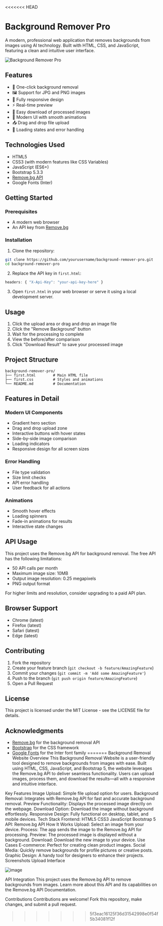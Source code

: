 <<<<<<< HEAD
# Background Remover Pro

A modern, professional web application that removes backgrounds from images using AI technology. Built with HTML, CSS, and JavaScript, featuring a clean and intuitive user interface.

![Background Remover Pro](https://github.com/user-attachments/assets/bb144a9f-818d-4236-9da2-1326d7e80f62)
 <!-- You can add a screenshot of your application here -->

## Features

- 🎯 One-click background removal
- 🖼️ Support for JPG and PNG images
- 📱 Fully responsive design
- ⚡ Real-time preview
- 💾 Easy download of processed images
- 🎨 Modern UI with smooth animations
- 📤 Drag and drop file upload
- 🔄 Loading states and error handling

## Technologies Used

- HTML5
- CSS3 (with modern features like CSS Variables)
- JavaScript (ES6+)
- Bootstrap 5.3.3
- [Remove.bg API](https://www.remove.bg/api)
- Google Fonts (Inter)

## Getting Started

### Prerequisites

- A modern web browser
- An API key from [Remove.bg](https://www.remove.bg/api)

### Installation

1. Clone the repository:
```bash
git clone https://github.com/yourusername/background-remover-pro.git
cd background-remover-pro
```

2. Replace the API key in `first.html`:
```javascript
headers: { "X-Api-Key": "your-api-key-here" }
```

3. Open `first.html` in your web browser or serve it using a local development server.

## Usage

1. Click the upload area or drag and drop an image file
2. Click the "Remove Background" button
3. Wait for the processing to complete
4. View the before/after comparison
5. Click "Download Result" to save your processed image

## Project Structure

```
background-remover-pro/
├── first.html        # Main HTML file
├── first.css         # Styles and animations
└── README.md         # Documentation
```

## Features in Detail

### Modern UI Components

- Gradient hero section
- Drag and drop upload zone
- Interactive buttons with hover states
- Side-by-side image comparison
- Loading indicators
- Responsive design for all screen sizes

### Error Handling

- File type validation
- Size limit checks
- API error handling
- User feedback for all actions

### Animations

- Smooth hover effects
- Loading spinners
- Fade-in animations for results
- Interactive state changes

## API Usage

This project uses the Remove.bg API for background removal. The free API has the following limitations:

- 50 API calls per month
- Maximum image size: 10MB
- Output image resolution: 0.25 megapixels
- PNG output format

For higher limits and resolution, consider upgrading to a paid API plan.

## Browser Support

- Chrome (latest)
- Firefox (latest)
- Safari (latest)
- Edge (latest)

## Contributing

1. Fork the repository
2. Create your feature branch (`git checkout -b feature/AmazingFeature`)
3. Commit your changes (`git commit -m 'Add some AmazingFeature'`)
4. Push to the branch (`git push origin feature/AmazingFeature`)
5. Open a Pull Request

## License

This project is licensed under the MIT License - see the LICENSE file for details.

## Acknowledgments

- [Remove.bg](https://www.remove.bg) for the background removal API
- [Bootstrap](https://getbootstrap.com) for the CSS framework
- [Google Fonts](https://fonts.google.com) for the Inter font family
=======
Background Removal Website
Overview
This Background Removal Website is a user-friendly tool designed to remove backgrounds from images with ease. Built using HTML, CSS, JavaScript, and Bootstrap 5, the website leverages the Remove.bg API to deliver seamless functionality. Users can upload images, process them, and download the results—all with a responsive and intuitive interface.

Key Features
Image Upload: Simple file upload option for users.
Background Removal: Integrates with Remove.bg API for fast and accurate background removal.
Preview Functionality: Displays the processed image directly on the webpage.
Download Option: Download the image without background effortlessly.
Responsive Design: Fully functional on desktop, tablet, and mobile devices.
Tech Stack
Frontend:
HTML5
CSS3
JavaScript
Bootstrap 5
API:
Remove.bg API
How It Works
Upload: Select an image from your device.
Process: The app sends the image to the Remove.bg API for processing.
Preview: The processed image is displayed without a background.
Download: Download the new image to your device.
Use Cases
E-commerce: Perfect for creating clean product images.
Social Media: Quickly remove backgrounds for profile pictures or creative posts.
Graphic Design: A handy tool for designers to enhance their projects.
Screenshots
Upload Interface


![image](https://github.com/user-attachments/assets/2689cdf5-2928-46fb-a2dc-a310129e953b)


API Integration
This project uses the Remove.bg API to remove backgrounds from images. Learn more about this API and its capabilities on the Remove.bg API Documentation.

Contributions
Contributions are welcome! Fork this repository, make changes, and submit a pull request.
>>>>>>> 5f3eac16125f36d31542998e0f54f5b34081f12f
